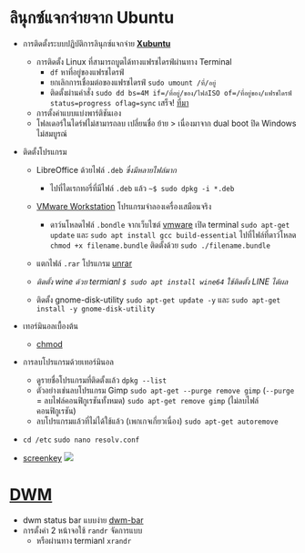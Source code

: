 # ลินุกซ์แจกจ่ายจาก Ubuntu

* การติดตั้งระบบปฏิบัติการลินุกซ์แจกจ่าย **[Xubuntu](https://xubuntu.org/)**
  * การติดตั้ง Linux ที่สามารถบูตได้ทางแฟรชไดรฟ์ผ่านทาง Terminal
    * `df` หาที่อยู่ของแฟรชไดรฟ์
    * ยกเลิกการเชื่อมต่อของแฟรชไดรฟ์ `sudo umount /ที่/อยู่`
    * ติดตั้งผ่านคำสั่ง `sudo dd bs=4M if=/ที่อยู่/ของ/ไฟล์ISO of=/ที่อยู่ของ/แฟรชไดรฟ์ status=progress oflag=sync` เสร็จ! [ที่มา](https://vitux.com/how-to-create-a-bootable-usb-stick-from-the-ubuntu-terminal/)
  * การตั้งค่าแบบแบ่งพาร์ติชันเอง 
  * โฟลเดอร์ในไดร์ฟไม่สามารถลบ เปลี่ยนชื่อ ย้าย > เนื่องมาจาก dual boot ปิด Windows ไม่สมบูรณ์


* ติดตั้งโปรแกรม
  * LibreOffice ด้วยไฟล์ `.deb` _ซึ่งมีหลายไฟล์มาก_
    * ไปที่ไดเรกทอรี่ที่มีไฟล์ `.deb` แล้ว `~$ sudo dpkg -i *.deb`

  * [VMware Workstation](https://en.wikipedia.org/wiki/VMware_Workstation) โปรแกรมจำลองเครื่องเสมือนจริง
    * ดาว์นโหลดไฟล์ `.bondle` จากเว็บไซต์ [vmware](https://www.vmware.com/asean/products/workstation-player/workstation-player-evaluation.html) เปิด terminal `sudo apt-get update` และ `sudo apt install gcc build-essential` ไปที่ไฟล์ที่ดาว์โหลด `chmod +x filename.bundle` ติดตั้งด้วย `sudo ./filename.bundle`

  * แตกไฟล์ `.rar` โปรแกรม [unrar](https://linuxhint.com/extract_rar_files_ubuntu/)
  * _ติตตั้ง wine ด้วย termianl `$ sudo apt install wine64` _ใช้ติดตั้ง LINE ได้ผล__
  * ติดตั้ง gnome-disk-utility `sudo apt-get update -y` และ `sudo apt-get install -y gnome-disk-utility`
 
* เทอร์มินอลเบื้องต้น
  * [chmod](https://poundxi.com/%E0%B8%AD%E0%B8%98%E0%B8%B4%E0%B8%9A%E0%B8%B2%E0%B8%A2%E0%B8%84%E0%B8%B3%E0%B8%AA%E0%B8%B1%E0%B9%88%E0%B8%87-chmod-%E0%B8%9A%E0%B8%99-linux/)


* การลบโปรแกรมด้วยเทอร์มินอล
  * ดูรายชื่อโปรแกรมที่ติดตั้งแล้ว `dpkg --list`
  * ตัวอย่างเช่นลบโปรแกรม Gimp `sudo apt-get --purge remove gimp` (`--purge` = ลบไฟล์คอนฟิกูเรชันทั้งหมด)  `sudo apt-get remove gimp` (ไม่ลบไฟล์คอนฟิกูเรชัน)
  * ลบโปรแกรมแล้วที่ไม่ได้ใช้แล้ว (เพกเกจเกี่ยวเนื่อง) `sudo apt-get autoremove`

* `cd /etc`  `sudo nano resolv.conf` 

* [screenkey](https://www.thregr.org/~wavexx/software/screenkey/)
![](https://www.thregr.org/~wavexx/software/screenkey/screenkey.gif)

# [DWM](https://dwm.suckless.org/)
  * dwm status bar แบบง่าย [dwm-bar](https://github.com/joestandring/dwm-bar)
  * การตั้งค่า 2 หน้าจอใช้ `randr` จัดการแบบ 
     - หรือผ่านทาง termianl `xrandr`